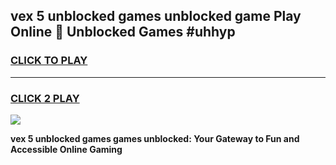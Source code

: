 
## vex 5 unblocked games unblocked game Play Online 👋 Unblocked Games #uhhyp
<h3>
<a href="https://premium.freeplayer.one?title=vex_5_unblocked_games&ref=21F">CLICK TO PLAY</a></h3>
<hr>

<h3>
<a href="https://premium.freeplayer.one?title=vex_5_unblocked_games&ref=21F">CLICK 2 PLAY</a>
  
</h3>

<a href="https://premium.freeplayer.one?title=vex_5_unblocked_games&ref=21F/"><img src="https://clearcache.store/games.png"></a>


**vex 5 unblocked games games unblocked: Your Gateway to Fun and Accessible Online Gaming**
